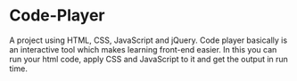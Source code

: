 # Code-Player
A project using HTML, CSS, JavaScript and jQuery. Code player basically is an interactive tool which makes learning front-end easier. In this you can run your html code, apply CSS and JavaScript to it and get the output in run time.
